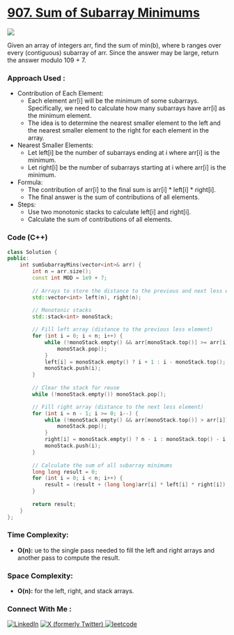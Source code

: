 # [907. Sum of Subarray Minimums](https://leetcode.com/problems/sum-of-subarray-minimums/description/)

![](https://badgen.net/badge/Level/Medium/yellow)

Given an array of integers arr, find the sum of min(b), where b ranges over every (contiguous) subarray of arr. Since the answer may be large, return the answer modulo 109 + 7.

### Approach Used :

-   Contribution of Each Element:
    -   Each element arr[i] will be the minimum of some subarrays. Specifically, we need to calculate how many subarrays have arr[i] as the minimum element.
    -   The idea is to determine the nearest smaller element to the left and the nearest smaller element to the right for each element in the array.
-   Nearest Smaller Elements:
    -   Let left[i] be the number of subarrays ending at i where arr[i] is the minimum.
    -   Let right[i] be the number of subarrays starting at i where arr[i] is the minimum.
-   Formula:
    -   The contribution of arr[i] to the final sum is arr[i] * left[i] * right[i].
    -   The final answer is the sum of contributions of all elements.
-   Steps:
    -   Use two monotonic stacks to calculate left[i] and right[i].
    -   Calculate the sum of contributions of all elements.

### Code (C++)

```cpp
class Solution {
public:
    int sumSubarrayMins(vector<int>& arr) {
        int n = arr.size();
        const int MOD = 1e9 + 7;
        
        // Arrays to store the distance to the previous and next less element
        std::vector<int> left(n), right(n);
        
        // Monotonic stacks
        std::stack<int> monoStack;

        // Fill left array (distance to the previous less element)
        for (int i = 0; i < n; i++) {
            while (!monoStack.empty() && arr[monoStack.top()] >= arr[i]) {
                monoStack.pop();
            }
            left[i] = monoStack.empty() ? i + 1 : i - monoStack.top();
            monoStack.push(i);
        }
        
        // Clear the stack for reuse
        while (!monoStack.empty()) monoStack.pop();

        // Fill right array (distance to the next less element)
        for (int i = n - 1; i >= 0; i--) {
            while (!monoStack.empty() && arr[monoStack.top()] > arr[i]) {
                monoStack.pop();
            }
            right[i] = monoStack.empty() ? n - i : monoStack.top() - i;
            monoStack.push(i);
        }
        
        // Calculate the sum of all subarray minimums
        long long result = 0;
        for (int i = 0; i < n; i++) {
            result = (result + (long long)arr[i] * left[i] * right[i]) % MOD;
        }
        
        return result;
    }
};
```

### Time Complexity:
- **O(n):** ue to the single pass needed to fill the left and right arrays and another pass to compute the result.

### Space Complexity:
- **O(n):** for the left, right, and stack arrays.
### Connect With Me : 

<a href="https://www.linkedin.com/in/shivam-ray-b4306524a/" target="_blank"><img src="https://img.shields.io/badge/LinkedIn-0077B5?style=for-the-badge&logo=linkedin&logoColor=white" alt="LinkedIn"></a>
<a href="https://x.com/rai_shivam11/" target="_blank"><img src="https://img.shields.io/badge/Twitter-1DA1F2?style=for-the-badge&logo=twitter&logoColor=white" alt="X (formerly Twitter)">
</a>
<a href="https://leetcode.com/u/shrunited0702/" target="_blank"><img src="https://img.shields.io/badge/LeetCode-000000?style=for-the-badge&logo=LeetCode&logoColor=#d16c06" alt="leetcode">
</a>